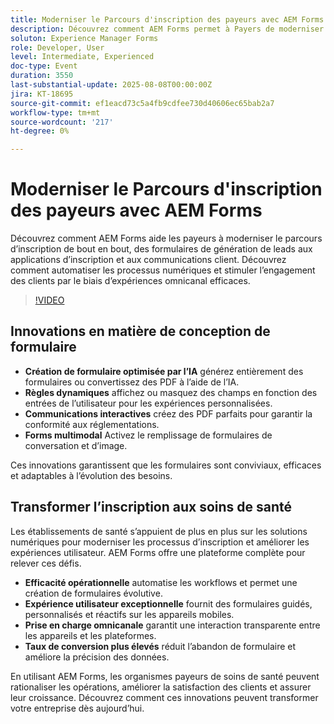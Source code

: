 ```yaml
---
title: Moderniser le Parcours d'inscription des payeurs avec AEM Forms
description: Découvrez comment AEM Forms permet à Payers de moderniser les parcours d’inscription, d’automatiser les processus et de proposer des expériences client omnicanal attrayantes.
soluton: Experience Manager Forms
role: Developer, User
level: Intermediate, Experienced
doc-type: Event
duration: 3550
last-substantial-update: 2025-08-08T00:00:00Z
jira: KT-18695
source-git-commit: ef1eacd73c5a4fb9cdfee730d40606ec65bab2a7
workflow-type: tm+mt
source-wordcount: '217'
ht-degree: 0%

---
```



# Moderniser le Parcours d&#39;inscription des payeurs avec AEM Forms

Découvrez comment AEM Forms aide les payeurs à moderniser le parcours d’inscription de bout en bout, des formulaires de génération de leads aux applications d’inscription et aux communications client. Découvrez comment automatiser les processus numériques et stimuler l’engagement des clients par le biais d’expériences omnicanal efficaces.

>[!VIDEO](https://video.tv.adobe.com/v/3470542/?learn=on&enablevpops)

## Innovations en matière de conception de formulaire

* **Création de formulaire optimisée par l’IA** générez entièrement des formulaires ou convertissez des PDF à l’aide de l’IA.
* **Règles dynamiques** affichez ou masquez des champs en fonction des entrées de l’utilisateur pour les expériences personnalisées.
* **Communications interactives** créez des PDF parfaits pour garantir la conformité aux réglementations.
* **Forms multimodal** Activez le remplissage de formulaires de conversation et d’image.

Ces innovations garantissent que les formulaires sont conviviaux, efficaces et adaptables à l’évolution des besoins.

## Transformer l’inscription aux soins de santé

Les établissements de santé s’appuient de plus en plus sur les solutions numériques pour moderniser les processus d’inscription et améliorer les expériences utilisateur. AEM Forms offre une plateforme complète pour relever ces défis.

* **Efficacité opérationnelle** automatise les workflows et permet une création de formulaires évolutive.
* **Expérience utilisateur exceptionnelle** fournit des formulaires guidés, personnalisés et réactifs sur les appareils mobiles.
* **Prise en charge omnicanale** garantit une interaction transparente entre les appareils et les plateformes.
* **Taux de conversion plus élevés** réduit l’abandon de formulaire et améliore la précision des données.

En utilisant AEM Forms, les organismes payeurs de soins de santé peuvent rationaliser les opérations, améliorer la satisfaction des clients et assurer leur croissance. Découvrez comment ces innovations peuvent transformer votre entreprise dès aujourd’hui.
